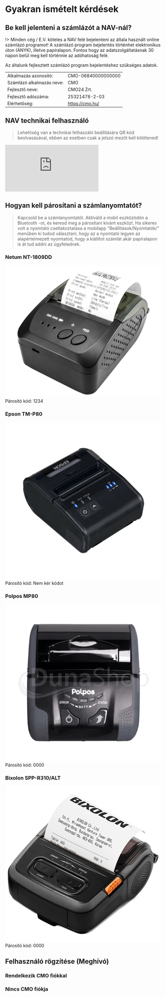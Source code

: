 # Gyakran ismételt kérdések

## Be kell jelenteni a számlázót a NAV-nál?

!> Minden cég / E.V. köteles a NAV felé bejelenteni az általa használt online számlázó programot!
A számlázó program bejelentés történhet elektronikus úton (ÁNYK), illetve papíralapon. Fontos hogy az adatszolgáltatásnak 30 napon belül meg kell történnie az adóhatoság felé.

Az általunk fejlesztett számlázó program bejelentéshez szükséges adatok.

|                           |                    |
| ------------------------- | ------------------ |
| Alkalmazás azonosító:     | CMO-06840000000000 |
| Számlázó alkalmazás neve: | CMO                |
| Fejlesztő neve:           | CMO24 Zrt.         |
| Fejlesztő adószáma:       | 25321478-2-03      |
| Elérhetőség:              | https://cmo.hu/    |

## NAV technikai felhasználó

> Lehetőség van a technikai felhaszáló beállítására QR kód beolvasásával, ebben az esetben csak a jelszó mezőt kell kitöltened!

<iframe class="video-container" src="https://www.youtube.com/embed/ek7ERk9cti8" frameborder="0" allow="accelerometer; encrypted-media; gyroscope; picture-in-picture" allowfullscreen></iframe>

## Hogyan kell párosítani a számlanyomtatót?

> Kapcsold be a számlanyomtatót. Aktíváld a mobil eszközödön a Bluetooth -ot, és keresd meg a párosítani kívánt eszközt.
> Ha sikeres volt a nyomtató csetlakoztatása a mobilapp "Beállítások/Nyomtatók/" menűben ki tudod választani, hogy az a nyomtató legyen az alapértelmezett nyomtatód, hogy a kiállítot számlát akár papíralapon is át tud addni az ügyfelednek.

### Netum NT-1809DD

![Netum](../_media/mobilapp/szamlanyomtato/netum-nt-1809DD-hordozhato-nyomtato.png)
Párosító kód: 1234

### Epson TM-P80

![Epson](../_media/mobilapp/szamlanyomtato/epson-tm-p80.png)
Párosító kód: Nem kér kódot

### Polpos MP80

![Polpos](../_media/mobilapp/szamlanyomtato/polpos-mp80.png)
Párosító kód: 0000

### Bixolon SPP-R310/ALT

![Bixolon](../_media/mobilapp/szamlanyomtato/bixolon-spp-r310-szamlanyomtato.png)
Párosító kód: 0000

## Felhasználó rögzítése (Meghívó)
### Rendelkezik CMO fiókkal
### Nincs CMO fiókja

<!--
## Verziók

### Android

#### 1.5.1 2020. oktober 6.
- Polpos és Bixolon mobil nyomtató javítások
- Számlatömbök kezelése!

#### 1.4.4 2020. szeptember 24.
- Mobil nyomtató hibajavítások

#### 1.4.3 2020. szeptember 23.
- Hibajavítások

#### 1.4.2 2020. szeptember 21.
- Hibajavítások
- Netum nyomtató ékezetes karakterek támogatása

#### 1.4.0 2020. szeptember 15.
- Hibajavítások
- Világos téma elérhető a beállítások között!
- Boltok, és azok készleteinek megtekintése elérhető!

#### 1.3.1 2020. szeptember 7.
- Hibajavítások
- NAV technikai felhasználó beolvasása QR kódból!

#### 1.3.0 2020. augusztus 26.
- Hibajavítások
- Angol megjelenés!
- Több nyelv támogatása megnevezések és leírások megadásakor!
- Megnevezések, leírások automatikus fordítása!
- Fordított adózás támogatása!

#### 1.2.0 2020. július 28.
- Általános hibajavítások
- Számla előnézet
- Több felhasználó egy cégen belül
- Epson TM-P80 nyomtató támogatása

#### 1.1.4 2020. július 24.
- Hibajavítások
- Polpos MP 80 hordozható nyomtató támogatás!

#### 1.1.3 2020. július 21.
- Hibajavítások

#### 1.1.2 2020. július 19.
- Hibajavítások

#### 1.1.0 2020. július 14.
- Általános hibajavítások
- Számla tétel megjegyzések
- Számlák szűrése teljesítés ideje szerint
- Számlák nyomtatása!
 - Bixolon SPP-R310
 - NETUM NT-1809DD

#### 1.0.7 2020. július 4.
- Általános hibajavítások
- Egyéni vállalkozói adatok kezelése

#### 1.0.6 2020. június 27.
- Általános hibajavítások
- Több cég kezelése egy felhasználói fiókkal!
- NAV adatszolgáltatás állapota

#### 1.0.5 2020. június 22.
- Számlázás technikai felhasználó nélkül!
  2020. június 30-ig az alkalmazás enged kiállítani számlát adóalanyoknak NAV technikai felhasználó nélkül, ha a számla adótartalma nem haladja meg a 100 000 forintot.
  2020. december 1-ig az alkalmazás enged kiállítani számlát nem ÁFA-alanyoknak technikai felhasználó nélkül.

#### 1.0.4 2020. június 19.
- Általános hibajavítások
- Telepítő folyamatba bekerült a cég logójának feltöltése, hogy később megjelenhessen a logód a számlaképeken!

#### 1.0.2.29 2020. június 16.

### Apple

#### 1.5.0 2020. oktober 6.
- Számlatömbök kezelése!

#### 1.4.4 2020. szeptember 24.
- Mobil nyomtató hibajavítások

#### 1.4.3 2020. szeptember 23.
- Hibajavítások

#### 1.4.2 2020. szeptember 21.
- Hibajavítások

#### 1.4.1 
- Hibajavítások

#### 1.1.4 2020. július 24.
- Hibajavítások
- Netum nyomtató integrálása
-->
